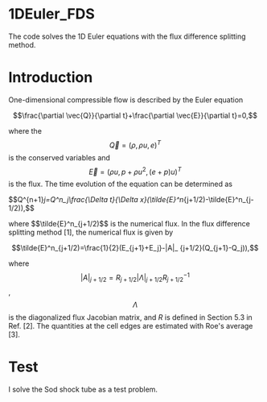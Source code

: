 # 1DEuler_FDS
The code solves the 1D Euler equations with the flux difference splitting method.

# Introduction
One-dimensional compressible flow is described by the Euler equation

$$\frac{\partial \vec{Q}}{\partial t}+\frac{\partial \vec{E}}{\partial t}=0,$$

where the $$\vec{Q}=(\rho, \rho u, e)^T$$ is the conserved variables and $$\vec{E}=(\rho u, p+\rho u^2, (e+p)u)^T$$ is the flux. The time evolution of the equation can be determined as

$$Q^{n+1}_j=Q^n_j\frac{\Delta t}{\Delta x}(\tilde{E}^n_{j+1/2)-\tilde{E}^n_{j-1/2)),$$

where $$\tilde{E}^n_{j+1/2)$$ is the numerical flux. In the flux difference splitting method [1], the numerical flux is given by

$$\tilde{E}^n_{j+1/2)=\frac{1}{2}(E_{j+1}+E_j}-|A|_ {j+1/2}(Q_{j+1}-Q_j)),$$

where $$|A|_ {j+1/2}=R_{j+1/2}|\Lambda|_ {j+1/2}R^{-1}_{j+1/2}$$, $$\Lambda$$ is the diagonalized flux Jacobian matrix, and $R$ is defined in Section 5.3 in Ref. [2]. The quantities at the cell edges are estimated with Roe's average [3].

# Test

I solve the Sod shock tube as a test problem. 
